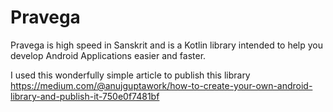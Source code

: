 # Pravega
Pravega is high speed in Sanskrit and is a Kotlin library intended to help you develop Android Applications easier and faster. 

I used this wonderfully simple article to publish this library
https://medium.com/@anujguptawork/how-to-create-your-own-android-library-and-publish-it-750e0f7481bf

